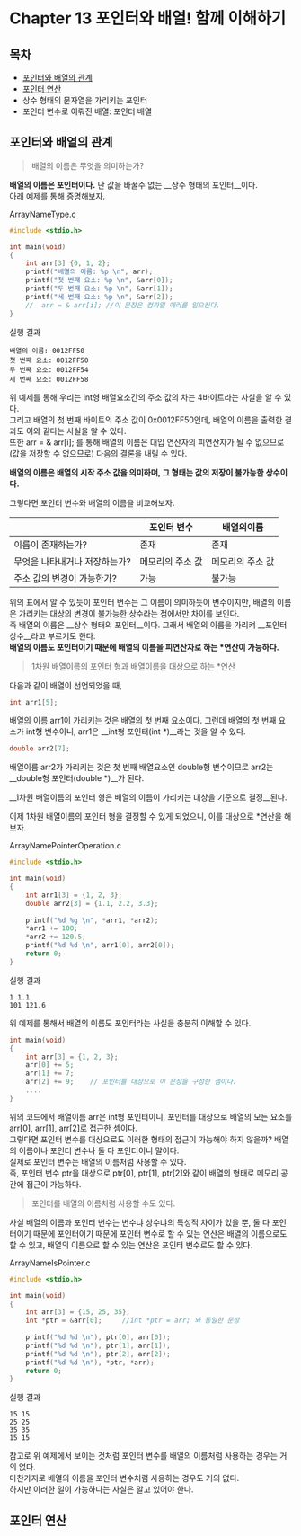 # Chapter 13 포인터와 배열! 함께 이해하기



## 목차

- [포인터와 배열의 관계](#포인터와-배열의-관계)
- [포인터 연산](#포인터-연산)
- 상수 형태의 문자열을 가리키는 포인터
- 포인터 변수로 이뤄진 배열: 포인터 배열



## 포인터와 배열의 관계

> 배열의 이름은 무엇을 의미하는가?

__배열의 이름은 포인터이다.__ 단 값을 바꿀수 없는 __상수 형태의 포인터__이다.  
아래 예제를 통해 증명해보자.



ArrayNameType.c

```c
#include <stdio.h>

int	main(void)
{
    int	arr[3] {0, 1, 2};
    printf("배열의 이름: %p \n", arr);
    printf("첫 번째 요소: %p \n", &arr[0]);
    printf("두 번째 요소: %p \n", &arr[1]);
    printf("세 번째 요소: %p \n", &arr[2]);
    //	arr = & arr[i];	//이 문장은 컴파일 에러를 일으킨다.
}
```



실행 결과

```
배열의 이름: 0012FF50
첫 번째 요소: 0012FF50
두 번째 요소: 0012FF54
세 번째 요소: 0012FF58
```

위 예제를 통해 우리는 int형 배열요소간의 주소 값의 차는 4바이트라는 사실을 알 수 있다.  
그리고 배열의 첫 번째 바이트의 주소 값이 0x0012FF50인데, 배열의 이름을 출력한 결과도 이와 같다는 사실을 알 수 있다.  
또한 arr = & arr[i]; 를 통해 배열의 이름은 대입 연산자의 피연산자가 될 수 없으므로(값을 저장할 수 없으므로) 다음의 결론을 내릴 수 있다.

__배열의 이름은 배열의 시작 주소 값을 의미하며, 그 형태는 값의 저장이 불가능한 상수이다.__

그렇다면 포인터 변수와 배열의 이름을 비교해보자.

|                               | 포인터 변수      | 배열의이름       |
| ----------------------------- | ---------------- | ---------------- |
| 이름이 존재하는가?            | 존재             | 존재             |
| 무엇을 나타내거나 저장하는가? | 메모리의 주소 값 | 메모리의 주소 값 |
| 주소 값의 변경이 가능한가?    | 가능             | 불가능           |

위의 표에서 알 수 있듯이 포인터 변수는 그 이름이 의미하듯이 변수이지만, 배열의 이름은 가리키는 대상의 변경이 불가능한 상수라는 점에서만 차이를 보인다.  
즉 배열의 이름은 __상수 형태의 포인터__이다. 그래서 배열의 이름을 가리켜 __포인터 상수__라고 부르기도 한다.  
__배열의 이름도 포인터이기 때문에 배열의 이름을 피연산자로 하는 *연산이 가능하다.__



> 1차원 배열이름의 포인터 형과 배열이름을 대상으로 하는 *연산

다음과 같이 배열이 선언되었을 때,

```c
int arr1[5];
```

배열의 이름 arr1이 가리키는 것은 배열의 첫 번째 요소이다. 그런데 배열의 첫 번째 요소가 int형 변수이니, arr1은 __int형 포인터(int *)__라는 것을 알 수 있다.

```c
double arr2[7];
```

배열이름 arr2가 가리키는 것은 첫 번째 배열요소인 double형 변수이므로 arr2는 __double형 포인터(double *)__가 된다.

__1차원 배열이름의 포인터 형은 배열의 이름이 가리키는 대상을 기준으로 결정__된다.

이제 1차원 배열이름의 포인터 형을 결정할 수 있게 되었으니, 이를 대상으로 *연산을 해 보자.



ArrayNamePointerOperation.c

```c
#include <stdio.h>

int	main(void)
{
    int arr1[3] = {1, 2, 3};
    double arr2[3] = {1.1, 2.2, 3.3};
    
    printf("%d %g \n", *arr1, *arr2);
    *arr1 += 100;
    *arr2 += 120.5;
    printf("%d %d \n", arr1[0], arr2[0]);
    return 0;
}
```



실행 결과

```
1 1.1
101 121.6
```

위 예제를 통해서 배열의 이름도 포인터라는 사실을 충분히 이해할 수 있다.



```c
int	main(void)
{
	int arr[3] = {1, 2, 3};
	arr[0] += 5;
	arr[1] += 7;
	arr[2] += 9;	// 포인터를 대상으로 이 문장을 구성한 셈이다.
	....
}
```

위의 코드에서 배열이름 arr은 int형 포인터이니, 포인터를 대상으로 배열의 모든 요소를 arr[0], arr[1], arr[2]로 접근한 셈이다.  
그렇다면 포인터 변수를 대상으로도 이러한 형태의 접근이 가능해야 하지 않을까? 배열의 이름이나 포인터 변수나 둘 다 포인터이니 말이다.  
실제로 포인터 변수는 배열의 이름처럼 사용할 수 있다.  
즉, 포인터 변수 ptr을 대상으로 ptr[0], ptr[1], ptr[2]와 같이 배열의 형태로 메모리 공간에 접근이 가능하다.



> 포인터를 배열의 이름처럼 사용할 수도 있다.

사실 배열의 이름과 포인터 변수는 변수냐 상수냐의 특성적 차이가 있을 뿐, 둘 다 포인터이기 때문에 포인터이기 때문에 포인터 변수로 할 수 있는 연산은 배열의 이름으로도 할 수 있고, 배열의 이름으로 할 수 있는 연산은 포인터 변수로도 할 수 있다.



ArrayNameIsPointer.c

```c
#include <stdio.h>

int	main(void)
{
    int	arr[3] = {15, 25, 35};
    int *ptr = &arr[0];		//int *ptr = arr; 와 동일한 문장
    
    printf("%d %d \n"), ptr[0], arr[0]);
    printf("%d %d \n"), ptr[1], arr[1]);
    printf("%d %d \n"), ptr[2], arr[2]);
    printf("%d %d \n"), *ptr, *arr);
    return 0;
}
```



실행 결과

```
15 15
25 25
35 35
15 15
```

참고로 위 예제에서 보이는 것처럼 포인터 변수를 배열의 이름처럼 사용하는 경우는 거의 없다.  
마찬가지로 배열의 이름을 포인터 변수처럼 사용하는 경우도 거의 없다.  
하지만 이러한 일이 가능하다는 사실은 알고 있어야 한다.



## 포인터 연산

